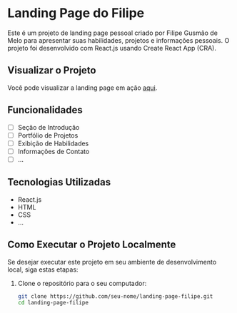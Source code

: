 # Landing Page do Filipe

Este é um projeto de landing page pessoal criado por Filipe Gusmão de Melo para apresentar suas habilidades, projetos e informações pessoais. O projeto foi desenvolvido com React.js usando Create React App (CRA).

## Visualizar o Projeto

Você pode visualizar a landing page em ação [aqui](link-da-sua-landing-page).

## Funcionalidades

- [ ] Seção de Introdução
- [ ] Portfólio de Projetos
- [ ] Exibição de Habilidades
- [ ] Informações de Contato
- [ ] ...

## Tecnologias Utilizadas

- React.js
- HTML
- CSS
- ...

## Como Executar o Projeto Localmente

Se desejar executar este projeto em seu ambiente de desenvolvimento local, siga estas etapas:

1. Clone o repositório para o seu computador:

   ```bash
   git clone https://github.com/seu-nome/landing-page-filipe.git
   cd landing-page-filipe
